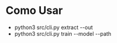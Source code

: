 
# Como Usar

- python3 src/cli.py extract <dataset-path> --out <output-path>
- python3 src/cli.py train --model <model-name> --path <features-path>
